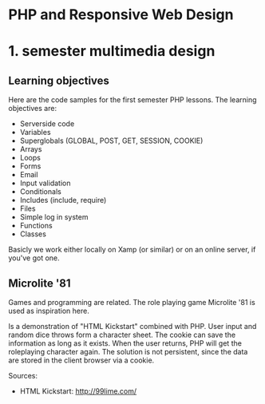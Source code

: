 PHP and Responsive Web Design
=============================

# 1. semester multimedia design

## Learning objectives

Here are the code samples for the first semester PHP lessons. The learning objectives are:

* Serverside code
* Variables
* Superglobals (GLOBAL, POST, GET, SESSION, COOKIE)
* Arrays
* Loops
* Forms
* Email
* Input validation
* Conditionals
* Includes (include, require)
* Files
* Simple log in system
* Functions
* Classes

Basicly we work either locally on Xamp (or similar) or on an online server, if you've got one.

## Microlite '81

Games and programming are related. The role playing game Microlite '81 is used as inspiration here. 

Is a demonstration of "HTML Kickstart" combined with PHP. User input and random dice throws form a character sheet. The cookie can save the information as long as it exists. When the user returns, PHP will get the roleplaying character again. The solution is not persistent, since the data are stored in the client browser via a cookie. 

Sources:

* HTML Kickstart: http://99lime.com/


